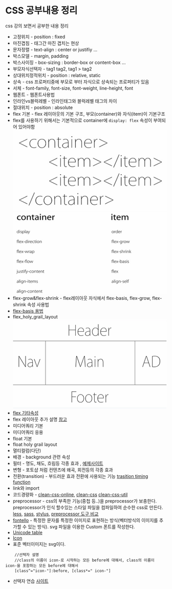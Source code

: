 # CSS 공부내용 정리

css 강의 보면서 공부한 내용 정리  

* 고정위치 - position : fixed  
* 마진겹침 - 태그간 마진 겹치는 현상
* 문자정렬 - text-align : center or justifiy ...
* 박스모델 - margin, padding  
* 박스사이징 - box-sizing : border-box or content-box ...
* 부모자식선택자 - tag1 tag2, tag1 > tag2  
* 상대위치정적위치 - position : relative, static  
* 상속 - css 프로퍼티중에 부모로 부터 자식으로 상속되는 프로퍼티가 있음  
* 서체 - font-family, font-size, font-weight, line-height, font  
* 웹폰트 - 웹폰트사용법  
* 인라인vs블럭레벨 - 인라인태그와 블럭레벨 태그의 차이  
* 절대위치 - position : absolute  
* flex 기본 - flex 레이아웃의 기본 구조, 부모(container)와 자식(item)이 기본구조  
* flex를 사용하기 위해서는 기본적으로 container에 `display: flex` 속성이 부여되어 있어야함  
![flex layout](./flex레이아웃구조.jpg)  
![flex property](./flex레이아웃속성.jpg)  
* flex-grow&flex-shrink - flex레이아웃 자식에서 flex-basis, flex-grow, flex-shrink 속성 사용법  
* [flex-basis 용법](https://developer.mozilla.org/ko/docs/Web/CSS/flex-basis)  
* flex_holy_grail_layout  
![holy_graillayout](./flex_holy_grail_layout.png)  
* [flex 기타속성](https://codepen.io/enxaneta/pen/adLPwv)  
* flex 레이아웃 추가 설명 [참고](https://joshuajangblog.wordpress.com/2016/09/19/learn-css-flexbox-in-3mins/)  
* 미디어쿼리 기본  
* 미디어쿼리 응용  
* float 기본  
* float holy grail layout
* 멀티컬럼(다단)
* 배경 - background 관련 속성
* 필터 - 명도, 채도, 흐림등 각종 효과 , [예제사이트](https://codepen.io/search/pens?q=filter)
* 변형 - 포토샵 처럼 컨텐츠에 왜곡, 회전등의 각종 효과
* 전환(transition) - 부드러운 효과 전환에 사용되는 기능 [trasition timing function](https://matthewlein.com/tools/ceaser)
* link와 import
* 코드경량화 - [clean-css-online](http://adamburgess.github.io/clean-css-online/), [clean-css](https://github.com/jakubpawlowicz/clean-css) [clean-css-util](https://github.com/jakubpawlowicz/clean-css-cli)
* preprocessor - css의 부족한 기능(중첩 등..)을 preprocessor가 보충한다. preprocessor가 인식 할수있는 스타일 파일을 컴파일하여 순수한 css로 만든다.   
 [less](http://lesscss.org/), [sass](https://sass-lang.com/), [stylus](https://stylus-lang.com/), [preprocessor 도구 비교](https://csspre.com/compile/)
 * [fontello](http://fontello.com/) - 특정한 문자를 특정한 이미지로 표현하는 방식(벡터방식의 이미지를 추가할 수 있는 방식).  svg 파일을 이용한 Custom 폰트를 작성한다.
 * [Unicode table](https://unicode-table.com/en/)
 * [Icon](https://thenounproject.com/)
 * 표준 벡터이미지는 svg이다.

```
    //선택자 설명
    //class의 이름이 icon-로 시작하는 모든 before에 대해서, class의 이름이 icon-을 포함하는 모든 before에 대해서
    [class^="icon-"]:before, [class*=" icon-"]
```

* 선택자 연습 [사이트](https://flukeout.github.io/)